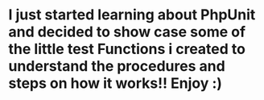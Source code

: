 # I just started learning about PhpUnit and decided to show case some of the little test Functions i created to understand the procedures and steps on how it works!! Enjoy  :)

